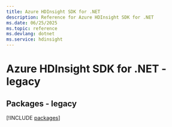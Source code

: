 ```yaml
---
title: Azure HDInsight SDK for .NET
description: Reference for Azure HDInsight SDK for .NET
ms.date: 06/25/2025
ms.topic: reference
ms.devlang: dotnet
ms.service: hdinsight
---
```

# Azure HDInsight SDK for .NET - legacy
## Packages - legacy
[!INCLUDE [packages](hdinsight-index.md)]